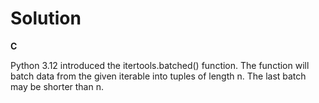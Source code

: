 # Solution

**C**

Python 3.12 introduced the itertools.batched() function. The function will batch data from the given iterable into tuples of length n. The last batch may be shorter than n.
